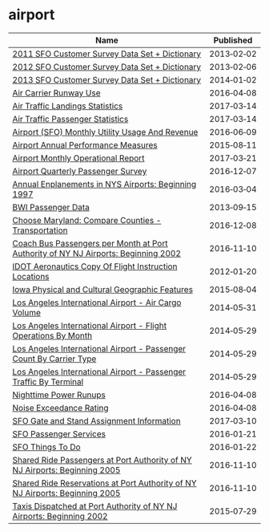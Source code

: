 # airport

Name | Published
---- | ---------
[2011 SFO Customer Survey Data Set + Dictionary](../datasets/v94x-pf9r.md) | 2013&#x2011;02&#x2011;02
[2012 SFO Customer Survey Data Set + Dictionary](../datasets/ckai-dve4.md) | 2013&#x2011;02&#x2011;06
[2013 SFO Customer Survey Data Set + Dictionary](../datasets/mjr8-p6m5.md) | 2014&#x2011;01&#x2011;02
[Air Carrier Runway Use](../datasets/hatm-btvp.md) | 2016&#x2011;04&#x2011;08
[Air Traffic Landings Statistics](../datasets/fpux-q53t.md) | 2017&#x2011;03&#x2011;14
[Air Traffic Passenger Statistics](../datasets/rkru-6vcg.md) | 2017&#x2011;03&#x2011;14
[Airport (SFO) Monthly Utility Usage And Revenue](../datasets/jzyy-jx2t.md) | 2016&#x2011;06&#x2011;09
[Airport Annual Performance Measures](../datasets/x4vz-3xdy.md) | 2015&#x2011;08&#x2011;11
[Airport Monthly Operational Report](../datasets/67kt-ykxh.md) | 2017&#x2011;03&#x2011;21
[Airport Quarterly Passenger Survey](../datasets/dvu8-ztdx.md) | 2016&#x2011;12&#x2011;07
[Annual Enplanements in NYS Airports: Beginning 1997](../datasets/vpv5-zd4k.md) | 2016&#x2011;03&#x2011;04
[BWI Passenger Data](../datasets/6jva-hr4v.md) | 2013&#x2011;09&#x2011;15
[Choose Maryland: Compare Counties - Transportation](../datasets/ief7-i74z.md) | 2016&#x2011;12&#x2011;08
[Coach Bus Passengers per Month at Port Authority of NY NJ Airports: Beginning 2002](../datasets/39r6-cbzf.md) | 2016&#x2011;11&#x2011;10
[IDOT Aeronautics Copy Of Flight Instruction Locations](../datasets/8er4-yf93.md) | 2012&#x2011;01&#x2011;20
[Iowa Physical and Cultural Geographic Features](../datasets/uedc-2fk7.md) | 2015&#x2011;08&#x2011;04
[Los Angeles International Airport - Air Cargo Volume](../datasets/tx7r-x3hp.md) | 2014&#x2011;05&#x2011;31
[Los Angeles International Airport - Flight Operations By Month](../datasets/ajiv-uc63.md) | 2014&#x2011;05&#x2011;29
[Los Angeles International Airport - Passenger Count By Carrier Type](../datasets/d3a2-7j6v.md) | 2014&#x2011;05&#x2011;29
[Los Angeles International Airport - Passenger Traffic By Terminal](../datasets/g3qu-7q2u.md) | 2014&#x2011;05&#x2011;29
[Nighttime Power Runups](../datasets/aqb8-9r2r.md) | 2016&#x2011;04&#x2011;08
[Noise Exceedance Rating](../datasets/5m6g-bqm4.md) | 2016&#x2011;04&#x2011;08
[SFO Gate and Stand Assignment Information](../datasets/chfu-j7tc.md) | 2017&#x2011;03&#x2011;10
[SFO Passenger Services](../datasets/2978-keq4.md) | 2016&#x2011;01&#x2011;21
[SFO Things To Do](../datasets/y7d5-5crz.md) | 2016&#x2011;01&#x2011;22
[Shared Ride Passengers at Port Authority of NY NJ Airports: Beginning 2005](../datasets/bhdi-gm53.md) | 2016&#x2011;11&#x2011;10
[Shared Ride Reservations at Port Authority of NY NJ Airports: Beginning 2005](../datasets/78na-rqz7.md) | 2016&#x2011;11&#x2011;10
[Taxis Dispatched at Port Authority of NY NJ Airports: Beginning 2002](../datasets/dp6s-fups.md) | 2015&#x2011;07&#x2011;29

